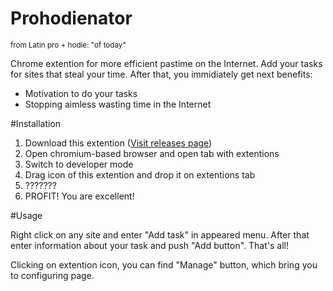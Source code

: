 # Prohodienator
<sub>from Latin pro + hodie: "of today"</sub>

Chrome extention for more efficient pastime on the Internet. Add your tasks for sites that steal your time. After that, you immidiately get next benefits:

* Motivation to do your tasks
* Stopping aimless wasting time in the Internet

#Installation

1. Download this extention ([Visit releases page](https://github.com/ADKosm/Prohodienator/releases))
2. Open chromium-based browser and open tab with extentions
3. Switch to developer mode
4. Drag icon of this extention and drop it on extentions tab
5. ???????
6. PROFIT! You are excellent!

#Usage

Right click on any site and enter "Add task" in appeared menu. After that enter information about your task and push "Add button". That's all!

Clicking on extention icon, you can find "Manage" button, which bring you to configuring page.

